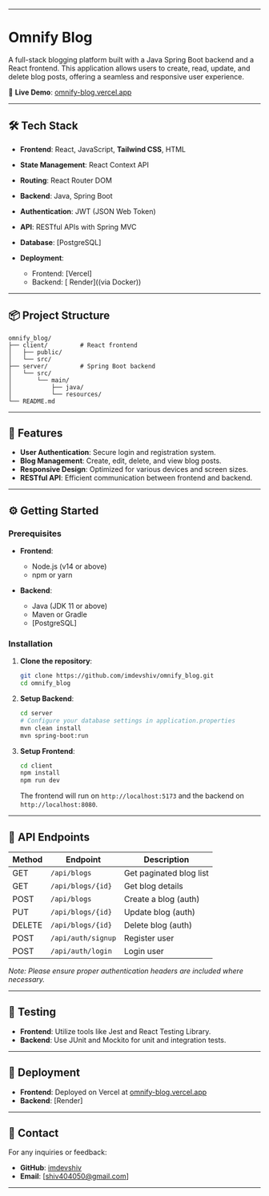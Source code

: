 
---

# Omnify Blog

A full-stack blogging platform built with a Java Spring Boot backend and a React frontend. This application allows users to create, read, update, and delete blog posts, offering a seamless and responsive user experience.

🔗 **Live Demo**: [omnify-blog.vercel.app](https://omnify-blog.vercel.app)

---



## 🛠 Tech Stack

* **Frontend**: React, JavaScript, **Tailwind CSS**, HTML
* **State Management**: React Context API
* **Routing**: React Router DOM
* **Backend**: Java, Spring Boot
* **Authentication**: JWT (JSON Web Token)
* **API**: RESTful APIs with Spring MVC
* **Database**: [PostgreSQL]
* **Deployment**:

  * Frontend: [Vercel]
  * Backend: [ Render]((via Docker))

---


## 📦 Project Structure

```
omnify_blog/
├── client/         # React frontend
│   ├── public/
│   └── src/
├── server/         # Spring Boot backend
│   └── src/
│       └── main/
│           ├── java/
│           └── resources/
└── README.md
```

---

## 🚀 Features

* **User Authentication**: Secure login and registration system.
* **Blog Management**: Create, edit, delete, and view blog posts.
* **Responsive Design**: Optimized for various devices and screen sizes.
* **RESTful API**: Efficient communication between frontend and backend.

---

## ⚙️ Getting Started

### Prerequisites

* **Frontend**:

  * Node.js (v14 or above)
  * npm or yarn

* **Backend**:

  * Java (JDK 11 or above)
  * Maven or Gradle
  * [PostgreSQL]

### Installation

1. **Clone the repository**:

   ```bash
   git clone https://github.com/imdevshiv/omnify_blog.git
   cd omnify_blog
   ```

2. **Setup Backend**:

   ```bash
   cd server
   # Configure your database settings in application.properties
   mvn clean install
   mvn spring-boot:run
   ```

3. **Setup Frontend**:

   ```bash
   cd client
   npm install
   npm run dev
   ```

   The frontend will run on `http://localhost:5173` and the backend on `http://localhost:8080`.

---

## 📄 API Endpoints

| Method | Endpoint           | Description             |
| ------ | ------------------ | ----------------------- |
| GET    | `/api/blogs`       | Get paginated blog list |
| GET    | `/api/blogs/{id}`  | Get blog details        |
| POST   | `/api/blogs`       | Create a blog (auth)    |
| PUT    | `/api/blogs/{id}`  | Update blog (auth)      |
| DELETE | `/api/blogs/{id}`  | Delete blog (auth)      |
| POST   | `/api/auth/signup` | Register user           |
| POST   | `/api/auth/login`  | Login user              |


*Note: Please ensure proper authentication headers are included where necessary.*

---

## 🧪 Testing

* **Frontend**: Utilize tools like Jest and React Testing Library.
* **Backend**: Use JUnit and Mockito for unit and integration tests.

---

## 📌 Deployment

* **Frontend**: Deployed on Vercel at [omnify-blog.vercel.app](https://omnify-blog.vercel.app)
* **Backend**: \[Render]

---

## 📧 Contact

For any inquiries or feedback:

* **GitHub**: [imdevshiv](https://github.com/imdevshiv)
* **Email**: [shiv404050@gmail.com]

---

